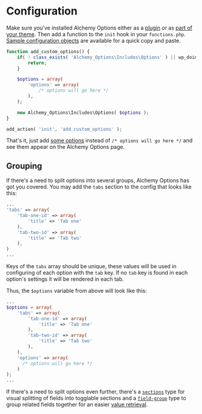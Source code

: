 # Configuration

Make sure you've installed Alchemy Options either as a [plugin](Installation.md#using-alchemy-options-as-a-plugin) or as [part of your theme](Installation.md#using-alchemy-options-in-your-theme). Then add a function to the `init` hook in your `functions.php`. [Sample configuration objects](Samples.md) are available for a quick copy and paste.

```php
function add_custom_options() {
    if( ! class_exists( 'Alchemy_Options\Includes\Options' ) || wp_doing_ajax() ) {
        return;
    }

    $options = array(
        'options' => array(
            /* options will go here */
        ),
    );

    new Alchemy_Options\Includes\Options( $options );
}

add_action( 'init', 'add_custom_options' );
```

That's it, just add [some options](fields/README.md) instead of `/* options will go here */` and see them appear on the Alchemy Options page.

## Grouping

If there's a need to split options into several groups, Alchemy Options has got you covered. You may add the `tabs` section to the config that looks like this:

```php
...
'tabs' => array(
    'tab-one-id' => array(
        'title' => 'Tab one'
    ),
    'tab-two-id' => array(
        'title' => 'Tab two'
    ),
)
...
```

Keys of the `tabs` array should be unique, these values will be used in configuring of each option with the `tab` key. If no `tab` key is found in each option's settings it will be rendered in each tab.

Thus, the `$options` variable from above will look like this:

```php
...
$options = array(
    'tabs' => array(
        'tab-one-id' => array(
            'title' => 'Tab one'
        ),
        'tab-two-id' => array(
            'title' => 'Tab two'
        ),
    ),
    'options' => array(
      /* options will go here */
    )
);
...
```

If there's a need to split options even further, there's a [`sections`](fields/sections.md) type for visual splitting of fields into togglable sections and a [`field-group`](fields/field-group.md) type to group related fields together for an easier [value retrieval](/functions/alch_get_option.md).
